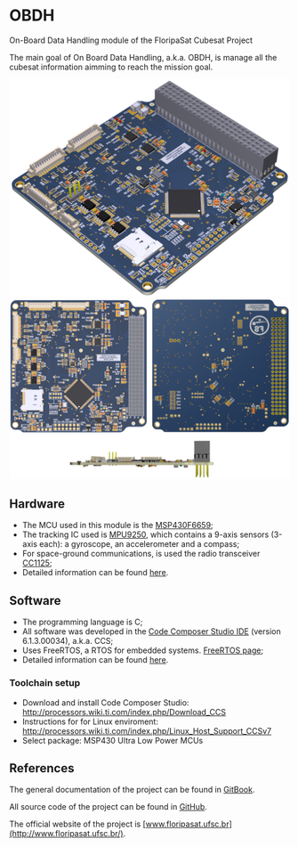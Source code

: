 
# OBDH
On-Board Data Handling module of the FloripaSat Cubesat Project

The main goal of On Board Data Handling, a.k.a. OBDH, is manage all the cubesat information aimming to reach the mission goal.

![OBDH 3D ISO](images/obdh_v2_3d_iso.png)
![OBDH 3D Panes](images/obdh_v2_3d_panes.png)

## Hardware

* The MCU used in this module is the [MSP430F6659](http://www.ti.com/product/MSP430F6659);
* The tracking IC used is [MPU9250](https://www.invensense.com/products/motion-tracking/9-axis/mpu-9250/), which contains a 9-axis sensors (3-axis each): a gyroscope, an accelerometer and a compass;
* For space-ground communications, is used the radio transceiver [CC1125](http://www.ti.com/product/CC1125);
* Detailed information can be found [here](https://github.com/floripasat/obdh/hardware/).

## Software

* The programming language is C;
* All software was developed in the [Code Composer Studio IDE](http://www.ti.com/tool/ccstudio) (version 6.1.3.00034), a.k.a. CCS;
* Uses FreeRTOS, a RTOS for embedded systems. [FreeRTOS page](http://freertos.org/);
* Detailed information can be found [here](https://github.com/floripasat/obdh/firmware/).
<!-- * Doxygen documentation [here](http://fsat-server.duckdns.org:8000/obdh/). nao foi feito ainda -->

### Toolchain setup
* Download and install Code Composer Studio: http://processors.wiki.ti.com/index.php/Download_CCS
* Instructions for for Linux enviroment: http://processors.wiki.ti.com/index.php/Linux_Host_Support_CCSv7
* Select package: MSP430 Ultra Low Power MCUs 


## References

The general documentation of the project can be found in [GitBook](https://www.gitbook.com/book/tuliogomesp/floripasat-technical-manual).

All source code of the project can be found in [GitHub](https://github.com/floripasat).

The official website of the project is [www.floripasat.ufsc.br](http://www.floripasat.ufsc.br/).

